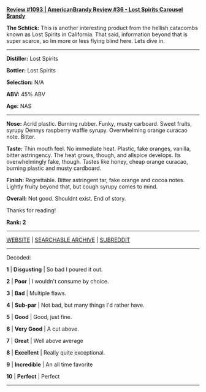 
[**Review #1093 | AmericanBrandy Review #36 - Lost Spirits Carousel Brandy**]( https://t8ke.review/review-1093-lost-spirits-carousel-brandy/)

**The Schtick:** This is another interesting product from the hellish catacombs known as Lost Spirits in California. That said, information beyond that is super scarce, so Im more or less flying blind here. Lets dive in.

-----

**Distiller:** Lost Spirits

**Bottler:** Lost Spirits

**Selection:** N/A

**ABV:**  45% ABV

**Age:** NAS 

-----

**Nose:**   Acrid plastic. Burning rubber. Funky, musty carboard. Sweet fruits, syrupy Dennys raspberry waffle syrupy. Overwhelming orange curacao note. Bitter.

**Taste:** Thin mouth feel. No immediate heat. Plastic, fake oranges, vanilla, bitter astringency. The heat grows, though, and allspice develops. Its overwhelmingly fake, though. Tastes like honey, cheap orange curacao, burning plastic and musty cardboard.

**Finish:** Regrettable. Bitter astringent tar, fake orange and cocoa notes. Lightly fruity beyond that, but cough syrupy comes to mind.

**Overall:** Not good. Shouldnt exist. End of story. 

Thanks for reading!

**Rank: 2**



-----

[WEBSITE](https://t8ke.review) | [SEARCHABLE ARCHIVE](https://t8ke.review/review-archive/) | [SUBREDDIT](https://reddit.com/r/t8kereviews)

-----

Decoded:

**1** | **Disgusting** | So bad I poured it out.

**2** | **Poor** | I wouldn't consume by choice.

**3** | **Bad** | Multiple flaws.

**4** | **Sub-par** | Not bad, but many things I'd rather have.

**5** | **Good** | Good, just fine.

**6** | **Very Good** | A cut above.

**7** | **Great** | Well above average

**8** | **Excellent** | Really quite exceptional.

**9** | **Incredible** | An all time favorite

**10** | **Perfect** | Perfect

----

